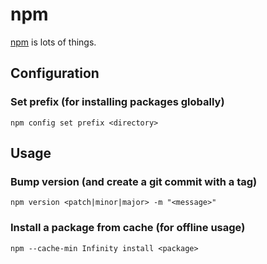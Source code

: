 # npm

[npm](https://npmjs.com/) is lots of things.

## Configuration

### Set prefix (for installing packages globally)

```
npm config set prefix <directory>
```

## Usage

### Bump version (and create a git commit with a tag)

```
npm version <patch|minor|major> -m "<message>"
```

### Install a package from cache (for offline usage)

```
npm --cache-min Infinity install <package>
```
